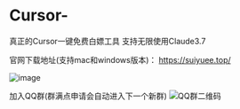 # Cursor-
真正的Cursor一键免费白嫖工具 支持无限使用Claude3.7

官网下载地址(支持mac和windows版本)：
https://suiyuee.top/

![image](https://github.com/user-attachments/assets/c8a06307-ce98-4be2-9ae0-392281412077)

加入QQ群(群满点申请会自动进入下一个新群)
![QQ群二维码](https://github.com/user-attachments/assets/008e9591-b2c8-4540-b708-373d22d9e7dd)

